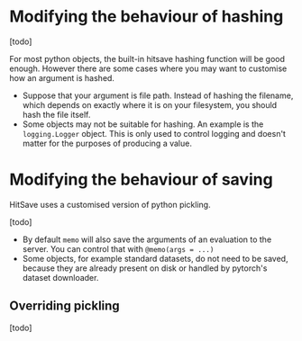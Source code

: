 # Modifying the behaviour of hashing

[todo]

For most python objects, the built-in hitsave hashing function will be good
enough. However there are some cases where you may want to customise how an
argument is hashed.

- Suppose that your argument is file path. Instead of hashing the filename,
  which depends on exactly where it is on your filesystem, you should hash the
  file itself.
- Some objects may not be suitable for hashing. An example is the
  `logging.Logger` object. This is only used to control logging and doesn't
  matter for the purposes of producing a value.

# Modifying the behaviour of saving

HitSave uses a customised version of python pickling.

[todo]

- By default `memo` will also save the arguments of an evaluation to the server.
  You can control that with `@memo(args = ...)`
- Some objects, for example standard datasets, do not need to be saved, because
  they are already present on disk or handled by pytorch's dataset downloader.

## Overriding pickling

[todo]
